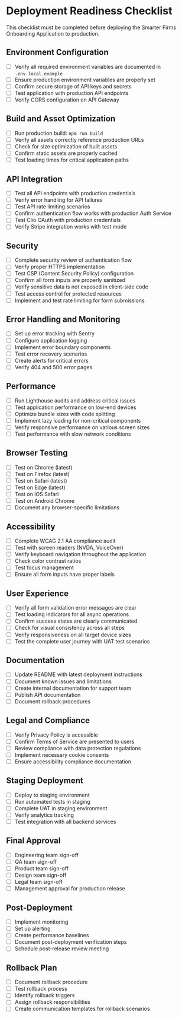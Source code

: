 # Deployment Readiness Checklist

This checklist must be completed before deploying the Smarter Firms Onboarding Application to production.

## Environment Configuration

- [ ] Verify all required environment variables are documented in `.env.local.example`
- [ ] Ensure production environment variables are properly set
- [ ] Confirm secure storage of API keys and secrets
- [ ] Test application with production API endpoints
- [ ] Verify CORS configuration on API Gateway

## Build and Asset Optimization

- [ ] Run production build: `npm run build`
- [ ] Verify all assets correctly reference production URLs
- [ ] Check for size optimization of built assets
- [ ] Confirm static assets are properly cached
- [ ] Test loading times for critical application paths

## API Integration

- [ ] Test all API endpoints with production credentials
- [ ] Verify error handling for API failures
- [ ] Test API rate limiting scenarios
- [ ] Confirm authentication flow works with production Auth Service
- [ ] Test Clio OAuth with production credentials
- [ ] Verify Stripe integration works with test mode

## Security

- [ ] Complete security review of authentication flow
- [ ] Verify proper HTTPS implementation
- [ ] Test CSP (Content Security Policy) configuration
- [ ] Confirm all form inputs are properly sanitized
- [ ] Verify sensitive data is not exposed in client-side code
- [ ] Test access control for protected resources
- [ ] Implement and test rate limiting for form submissions

## Error Handling and Monitoring

- [ ] Set up error tracking with Sentry
- [ ] Configure application logging
- [ ] Implement error boundary components
- [ ] Test error recovery scenarios
- [ ] Create alerts for critical errors
- [ ] Verify 404 and 500 error pages

## Performance

- [ ] Run Lighthouse audits and address critical issues
- [ ] Test application performance on low-end devices
- [ ] Optimize bundle sizes with code splitting
- [ ] Implement lazy loading for non-critical components
- [ ] Verify responsive performance on various screen sizes
- [ ] Test performance with slow network conditions

## Browser Testing

- [ ] Test on Chrome (latest)
- [ ] Test on Firefox (latest)
- [ ] Test on Safari (latest)
- [ ] Test on Edge (latest)
- [ ] Test on iOS Safari
- [ ] Test on Android Chrome
- [ ] Document any browser-specific limitations

## Accessibility

- [ ] Complete WCAG 2.1 AA compliance audit
- [ ] Test with screen readers (NVDA, VoiceOver)
- [ ] Verify keyboard navigation throughout the application
- [ ] Check color contrast ratios
- [ ] Test focus management
- [ ] Ensure all form inputs have proper labels

## User Experience

- [ ] Verify all form validation error messages are clear
- [ ] Test loading indicators for all async operations
- [ ] Confirm success states are clearly communicated
- [ ] Check for visual consistency across all steps
- [ ] Verify responsiveness on all target device sizes
- [ ] Test the complete user journey with UAT test scenarios

## Documentation

- [ ] Update README with latest deployment instructions
- [ ] Document known issues and limitations
- [ ] Create internal documentation for support team
- [ ] Publish API documentation
- [ ] Document rollback procedures

## Legal and Compliance

- [ ] Verify Privacy Policy is accessible
- [ ] Confirm Terms of Service are presented to users
- [ ] Review compliance with data protection regulations
- [ ] Implement necessary cookie consents
- [ ] Ensure accessibility compliance documentation

## Staging Deployment

- [ ] Deploy to staging environment
- [ ] Run automated tests in staging
- [ ] Complete UAT in staging environment
- [ ] Verify analytics tracking
- [ ] Test integration with all backend services

## Final Approval

- [ ] Engineering team sign-off
- [ ] QA team sign-off
- [ ] Product team sign-off
- [ ] Design team sign-off
- [ ] Legal team sign-off
- [ ] Management approval for production release

## Post-Deployment

- [ ] Implement monitoring
- [ ] Set up alerting
- [ ] Create performance baselines
- [ ] Document post-deployment verification steps
- [ ] Schedule post-release review meeting

## Rollback Plan

- [ ] Document rollback procedure
- [ ] Test rollback process
- [ ] Identify rollback triggers
- [ ] Assign rollback responsibilities
- [ ] Create communication templates for rollback scenarios 